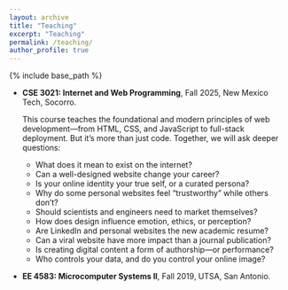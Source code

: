 ```yaml
---
layout: archive
title: "Teaching"
excerpt: "Teaching"
permalink: /teaching/
author_profile: true
---
```


{% include base_path %}

* <b>CSE 3021: Internet and Web Programming</b>, Fall 2025, New Mexico Tech, Socorro.

  This course teaches the foundational and modern principles of web development—from HTML, CSS, and JavaScript to full-stack deployment. But it’s more than just code. Together, we will ask deeper questions:

  - What does it mean to exist on the internet?
  - Can a well-designed website change your career?
  - Is your online identity your true self, or a curated persona?
  - Why do some personal websites feel “trustworthy” while others don’t?
  - Should scientists and engineers need to market themselves?
  - How does design influence emotion, ethics, or perception?
  - Are LinkedIn and personal websites the new academic resume?
  - Can a viral website have more impact than a journal publication?
  - Is creating digital content a form of authorship—or performance?
  - Who controls your data, and do you control your online image?

* <b>EE 4583: Microcomputer Systems II</b>, Fall 2019, UTSA, San Antonio.

